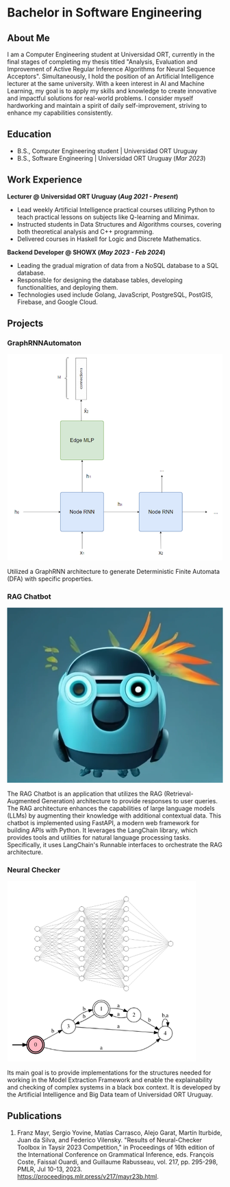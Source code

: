 # Bachelor in Software Engineering

## About Me

I am a Computer Engineering student at Universidad ORT, currently in the final stages of completing my thesis titled "Analysis, Evaluation and Improvement of Active Regular Inference Algorithms for Neural Sequence Acceptors". Simultaneously, I hold the position of an Artificial Intelligence lecturer at the same university. With a keen interest in AI and Machine Learning, my goal is to apply my skills and knowledge to create innovative and impactful solutions for real-world problems. I consider myself hardworking and maintain a spirit of daily self-improvement, striving to enhance my capabilities consistently.

## Education

- B.S., Computer Engineering student | Universidad ORT Uruguay 
- B.S., Software Engineering | Universidad ORT Uruguay (_Mar 2023_)

## Work Experience

**Lecturer @ Universidad ORT Uruguay (_Aug 2021 - Present_)**

- Lead weekly Artificial Intelligence practical courses utilizing Python to teach practical lessons on subjects like Q-learning and Minimax.
- Instructed students in Data Structures and Algorithms courses, covering both theoretical analysis and C++ programming.
- Delivered courses in Haskell for Logic and Discrete Mathematics.

**Backend Developer @ SHOWX (_May 2023 - Feb 2024_)**

- Leading the gradual migration of data from a NoSQL database to a SQL database.
- Responsible for designing the database tables, developing functionalities, and deploying them.
- Technologies used include Golang, JavaScript, PostgreSQL, PostGIS, Firebase, and Google Cloud.

## Projects

### GraphRNNAutomaton

![image](./assets/img/graph_architecture.png)

Utilized a GraphRNN architecture to generate Deterministic Finite Automata (DFA) with specific properties.

### RAG Chatbot

![image](./assets/img/rag.png)

The RAG Chatbot is an application that utilizes the RAG (Retrieval-Augmented Generation) architecture to provide responses to user queries. The RAG architecture enhances the capabilities of large language models (LLMs) by augmenting their knowledge with additional contextual data. This chatbot is implemented using FastAPI, a modern web framework for building APIs with Python. It leverages the LangChain library, which provides tools and utilities for natural language processing tasks. Specifically, it uses LangChain's Runnable interfaces to orchestrate the RAG architecture.

### Neural Checker

![image](./assets/img/neuralchecker.png)

Its main goal is to provide implementations for the structures needed for working in the Model Extraction Framework and enable the explainability and checking of complex systems in a black box context. It is developed by the Artificial Intelligence and Big Data team of Universidad ORT Uruguay.

## Publications

1. Franz Mayr, Sergio Yovine, Matías Carrasco, Alejo Garat, Martín Iturbide, Juan da Silva, and Federico Vilensky. "Results of Neural-Checker Toolbox in Taysir 2023 Competition," in Proceedings of 16th edition of the International Conference on Grammatical Inference, eds. François Coste, Faissal Ouardi, and Guillaume Rabusseau, vol. 217, pp. 295-298, PMLR, Jul 10-13, 2023. https://proceedings.mlr.press/v217/mayr23b.html. 
